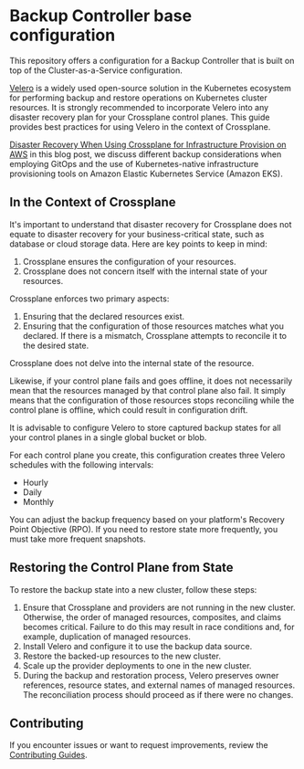 # Backup Controller base configuration

This repository offers a configuration for a Backup Controller that is built on top of the Cluster-as-a-Service configuration.

[Velero](https://velero.io/) is a widely used open-source solution in the Kubernetes ecosystem for performing backup and restore operations on Kubernetes cluster resources. It is strongly recommended to incorporate Velero into any disaster recovery plan for your Crossplane control planes. This guide provides best practices for using Velero in the context of Crossplane.

[Disaster Recovery When Using Crossplane for Infrastructure Provision on AWS](https://aws.amazon.com/blogs/opensource/disaster-recovery-when-using-crossplane-for-infrastructure-provisioning-on-aws/) in this blog post, we discuss different backup considerations when employing GitOps and the use of Kubernetes-native infrastructure provisioning tools on Amazon Elastic Kubernetes Service (Amazon EKS).

## In the Context of Crossplane

It's important to understand that disaster recovery for Crossplane does not equate to disaster recovery for your business-critical state, such as database or cloud storage data. Here are key points to keep in mind:

1. Crossplane ensures the configuration of your resources.
2. Crossplane does not concern itself with the internal state of your resources.

Crossplane enforces two primary aspects:

1. Ensuring that the declared resources exist.
2. Ensuring that the configuration of those resources matches what you declared. If there is a mismatch, Crossplane attempts to reconcile it to the desired state.

Crossplane does not delve into the internal state of the resource.

Likewise, if your control plane fails and goes offline, it does not necessarily mean that the resources managed by that control plane also fail. It simply means that the configuration of those resources stops reconciling while the control plane is offline, which could result in configuration drift.

It is advisable to configure Velero to store captured backup states for all your control planes in a single global bucket or blob.

For each control plane you create, this configuration creates three Velero schedules with the following intervals:

- Hourly
- Daily
- Monthly

You can adjust the backup frequency based on your platform's Recovery Point Objective (RPO). If you need to restore state more frequently, you must take more frequent snapshots.

## Restoring the Control Plane from State

To restore the backup state into a new cluster, follow these steps:

1. Ensure that Crossplane and providers are not running in the new cluster. Otherwise, the order of managed resources, composites, and claims becomes critical. Failure to do this may result in race conditions and, for example, duplication of managed resources.
2. Install Velero and configure it to use the backup data source.
3. Restore the backed-up resources to the new cluster.
4. Scale up the provider deployments to one in the new cluster.
5. During the backup and restoration process, Velero preserves owner references, resource states, and external names of managed resources. The reconciliation process should proceed as if there were no changes.

## Contributing

If you encounter issues or want to request improvements, review the
[Contributing Guides](https://docs.crossplane.io/contribute/).
